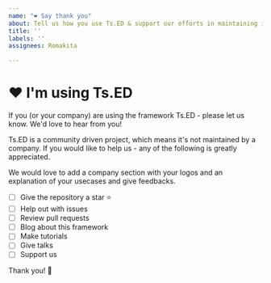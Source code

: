 ```yaml
---
name: "❤️ Say thank you"
about: Tell us how you use Ts.ED & support our efforts in maintaining it
title: ''
labels: ''
assignees: Romakita

---
```


# ❤️ I'm using Ts.ED

If you (or your company) are using the framework Ts.ED - please let us know. We'd love to hear from you!

Ts.ED is a community driven project, which means it's not maintained by a company. If you would like to help us - any of the following is greatly appreciated.

We would love to add a company section with your logos and an explanation of your usecases and give feedbacks.

- [ ] Give the repository a star ⭐️
- [ ] Help out with issues
- [ ] Review pull requests
- [ ] Blog about this framework
- [ ] Make tutorials
- [ ] Give talks
- [ ] Support us

Thank you! 💐
